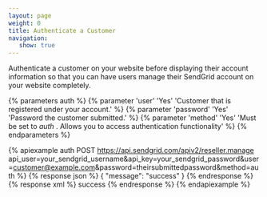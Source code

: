 ```yaml
---
layout: page
weight: 0
title: Authenticate a Customer
navigation:
   show: true
---
```


Authenticate a customer on your website before displaying their account information so that you can have users manage their SendGrid account on your website completely.


{% parameters auth %}
 {% parameter 'user' 'Yes' 'Customer that is registered under your account.' %}
 {% parameter 'password' 'Yes' 'Password the customer submitted.' %}
 {% parameter 'method' 'Yes' 'Must be set to <em>auth</em> . Allows you to access authentication functionality' %}
{% endparameters %}


{% apiexample auth POST https://api.sendgrid.com/apiv2/reseller.manage api_user=your_sendgrid_username&api_key=your_sendgrid_password&user=customer@example.com&password=theirsubmittedpassword&method=auth %}
  {% response json %}
{
  "message": "success"
}
  {% endresponse %}
  {% response xml %}
<result>
   <message>success</message>
</result>
  {% endresponse %}
{% endapiexample %}
